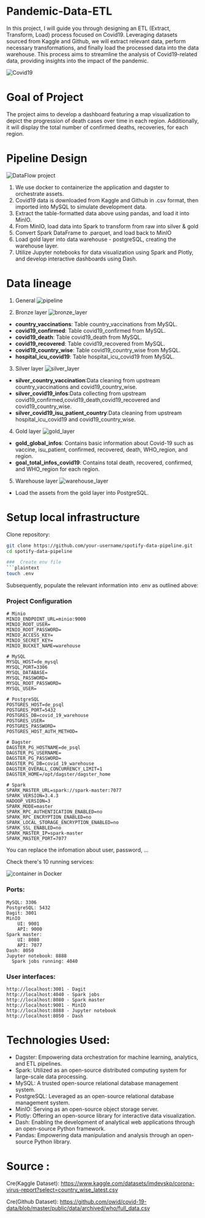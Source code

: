
# Pandemic-Data-ETL

In this project, I will guide you through designing an ETL (Extract, Transform, Load) process focused on Covid19. Leveraging datasets sourced from Kaggle and Github, we will extract relevant data, perform necessary transformations, and finally load the processed data into the data warehouse. This process aims to streamline the analysis of Covid19-related data, providing insights into the impact of the pandemic.

![Covid19](images/covid19.jpg)


# Goal of Project
The project aims to develop a dashboard featuring a map visualization to depict the progression of death cases over time in each region. Additionally, it will display the total number of confirmed deaths, recoveries, for each region.
# Pipeline Design

![DataFlow project](images/DataFlow.png)

1. We use docker to containerize the application and dagster to orchestrate assets.
2. Covid19 data is downloaded from Kaggle and Github in .csv format, then imported into MySQL to simulate development data.
3. Extract the table-formatted data above using pandas, and load it into MinIO.
4. From MinIO, load data into Spark to transform from raw into silver & gold
5. Convert Spark DataFrame to .parquet, and load back to MinIO
6. Load gold layer into data warehouse - postgreSQL, creating the warehouse layer.
7. Utilize Jupyter notebooks for data visualization using Spark and Plotly, and develop interactive dashboards using Dash.

# Data lineage
1. General
![pipeline](images/pipeline.png)

2. Bronze layer
![bronze_layer](images/bronze.png)
- **country_vaccinations**: Table country_vaccinations from MySQL.
- **covid19_confirmed**: Table covid19_confirmed from MySQL.
- **covid19_death**: Table covid19_death from MySQL.
- **covid19_recovered**: Table covid19_recovered from MySQL.
- **covid19_country_wise**: Table covid19_country_wise from MySQL.
- **hospital_icu_covid19**: Table hospital_icu_covid19 from MySQL.

3. Silver layer
![silver_layer](images/silver.png)
- **silver_country_vaccination**:Data cleaning from upstream country_vaccinations and covid19_country_wise.
- **silver_covid19_infos**:Data collecting from upstream covid19_confirmed,covid19_death,covid19_recovered and covid19_country_wise.
- **silver_covid19_isu_patient_country**:Data cleaning from upstream hospital_icu_covid19 and covid19_country_wise.
   
4. Gold layer
![gold_layer](images/gold.png)
- **gold_global_infos**: Contains basic information about Covid-19 such as vaccine, isu_patient, confirmed, recovered, death, WHO_region, and region.
- **goal_total_infos_covid19**: Contains total death, recovered, confirmed, and WHO_region for each region.

5. Warehouse layer
![warehouse_layer](images/warehouse.png)
- Load the assets from the gold layer into PostgreSQL.

# Setup local infrastructure
Clone repository:

```bash
git clone https://github.com/your-username/spotify-data-pipeline.git
cd spotify-data-pipeline

###  Create env file
```plaintext
touch .env
```

Subsequently, populate the relevant information into .env as outlined above:
### Project Configuration

```plaintext
# Minio
MINIO_ENDPOINT_URL=minio:9000
MINIO_ROOT_USER=
MINIO_ROOT_PASSWORD=
MINIO_ACCESS_KEY=
MINIO_SECRET_KEY=
MINIO_BUCKET_NAME=warehouse

# MySQL
MYSQL_HOST=de_mysql
MYSQL_PORT=3306
MYSQL_DATABASE=
MYSQL_PASSWORD=
MYSQL_ROOT_PASSWORD=
MYSQL_USER=

# PostgreSQL
POSTGRES_HOST=de_psql
POSTGRES_PORT=5432
POSTGRES_DB=covid_19_warehouse
POSTGRES_USER=
POSTGRES_PASSWORD=
POSTGRES_HOST_AUTH_METHOD=

# Dagster
DAGSTER_PG_HOSTNAME=de_psql
DAGSTER_PG_USERNAME=
DAGSTER_PG_PASSWORD=
DAGSTER_PG_DB=covid_19_warehouse
DAGSTER_OVERALL_CONCURRENCY_LIMIT=1
DAGSTER_HOME=/opt/dagster/dagster_home

# Spark
SPARK_MASTER_URL=spark://spark-master:7077
SPARK_VERSION=3.4.3
HADOOP_VERSION=3
SPARK_MODE=master
SPARK_RPC_AUTHENTICATION_ENABLED=no
SPARK_RPC_ENCRYPTION_ENABLED=no
SPARK_LOCAL_STORAGE_ENCRYPTION_ENABLED=no
SPARK_SSL_ENABLED=no
SPARK_MASTER_IP=spark-master
SPARK_MASTER_PORT=7077
```


You can replace the infomation about user, password, ...

Check there's 10 running services:

![container in Docker](images/docker.png)


### Ports:

    MySQL: 3306
    PostgreSQL: 5432
    Dagit: 3001
    MinIO
        UI: 9001
        API: 9000
    Spark master:
        UI: 8080
        API: 7077
    Dash: 8050
    Jupyter notebook: 8888
      Spark jobs running: 4040

### User interfaces:
    http://localhost:3001 - Dagit
    http://localhost:4040 - Spark jobs
    http://localhost:8080 - Spark master
    http://localhost:9001 - MinIO
    http://localhost:8888 - Jupyter notebook
    http://localhost:8050 - Dash

# Technologies Used:
- Dagster: Empowering data orchestration for machine learning, analytics, and ETL pipelines.
- Spark: Utilized as an open-source distributed computing system for large-scale data processing.
- MySQL: A trusted open-source relational database management system.
- PostgreSQL: Leveraged as an open-source relational database management system.
- MinIO: Serving as an open-source object storage server.
- Plotly: Offering an open-source library for interactive data visualization.
- Dash: Enabling the development of analytical web applications through an open-source Python framework.
- Pandas: Empowering data manipulation and analysis through an open-source Python library.

# Source : 
Cre(Kaggle Dataset): https://www.kaggle.com/datasets/imdevskp/corona-virus-report?select=country_wise_latest.csv

Cre(Github Dataset): https://github.com/owid/covid-19-data/blob/master/public/data/archived/who/full_data.csv 



